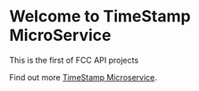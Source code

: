 Welcome to TimeStamp MicroService
=========================

This is the first of FCC API projects

Find out more [TimeStamp Microservice](https://www.freecodecamp.com/challenges/timestamp-microservice).





